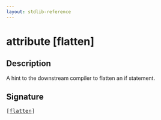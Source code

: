 ```yaml
---
layout: stdlib-reference
---
```


# attribute [flatten]

## Description

A hint to the downstream compiler to flatten an if statement.


## Signature

<pre>
[<a href=".html">flatten</a>]
</pre>

